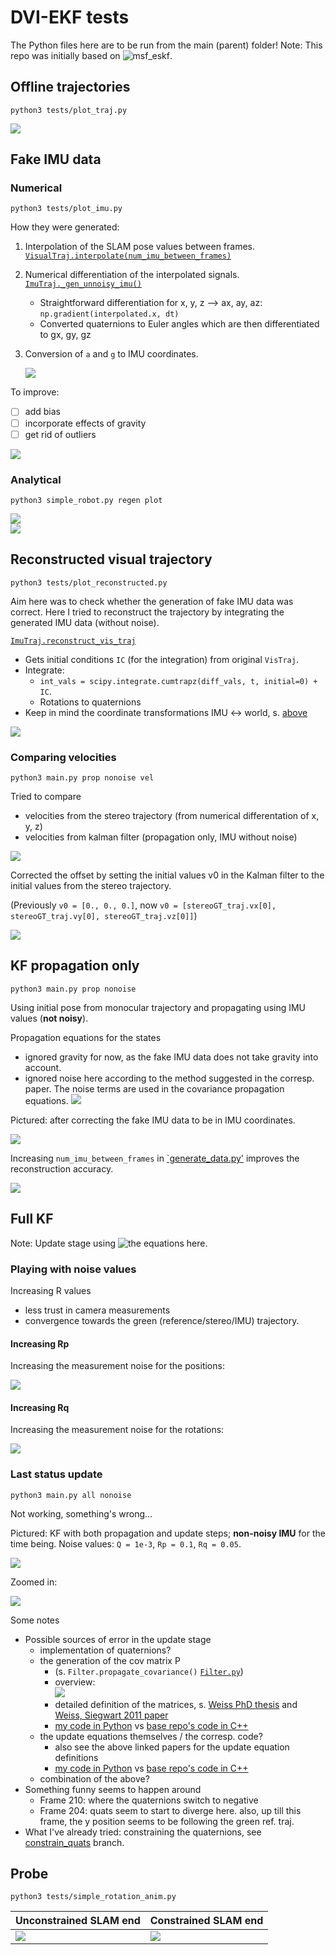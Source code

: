 # DVI-EKF tests
The Python files here are to be run from the main (parent) folder!
Note: This repo was initially based on ![msf_eskf](https://github.com/skrogh/msf_ekf).

## Offline trajectories
```
python3 tests/plot_traj.py
```
![](../img/offline_trajs.PNG)

## Fake IMU data
### Numerical
```
python3 tests/plot_imu.py
```

How they were generated:
1. Interpolation of the SLAM pose values between frames.
   [`VisualTraj.interpolate(num_imu_between_frames)`](https://github.com/feudalism/dvi-ekf/blob/master/Filter/Trajectory.py#L162)
2. Numerical differentiation of the interpolated signals.
   [`ImuTraj._gen_unnoisy_imu()`](https://github.com/feudalism/dvi-ekf/blob/master/Filter/Trajectory.py#L247)
    * Straightforward differentiation for x, y, z --> ax, ay, az:
        `np.gradient(interpolated.x, dt)`
    * Converted quaternions to Euler angles
         which are then differentiated to gx, gy, gz
3. Conversion of `a` and `g` to IMU coordinates.

   ![](../img/coord_trafo_imu.png)

To improve:
- [ ] add bias
- [ ] incorporate effects of gravity
- [ ] get rid of outliers

![](../img/offline_noisyimu.PNG)

### Analytical
```
python3 simple_robot.py regen plot
```
![](../img/gen_fake_imu_validation.PNG)  
![](../img/gen_fake_imu.PNG)

## Reconstructed visual trajectory
```
python3 tests/plot_reconstructed.py
```

Aim here was to check whether the generation of fake IMU data was correct.
Here I tried to reconstruct the trajectory by integrating the
generated IMU data (without noise).

[`ImuTraj.reconstruct_vis_traj`](https://github.com/feudalism/dvi-ekf/blob/master/Filter/Trajectory.py#L388)
* Gets initial conditions `IC` (for the integration) from original `VisTraj`.
* Integrate:
  * `int_vals = scipy.integrate.cumtrapz(diff_vals, t, initial=0) + IC`.
  * Rotations to quaternions
* Keep in mind the coordinate transformations IMU <-> world, s. [above](#reconstructed-visual-trajectory)

![](../img/traj_recon.PNG)

### Comparing velocities
```
python3 main.py prop nonoise vel
```
Tried to compare
* velocities from the stereo trajectory (from numerical differentation of x, y, z)
* velocities from kalman filter (propagation only, IMU without noise)

![](../img/velocities.png)

Corrected the offset by setting the initial values v0 in the Kalman filter
to the initial values from the stereo trajectory.

(Previously `v0 = [0., 0., 0.]`, now `v0 = [stereoGT_traj.vx[0], stereoGT_traj.vy[0], stereoGT_traj.vz[0]]`)

![](../img/velocities_corrected.png)

## KF propagation only
```
python3 main.py prop nonoise
```
Using initial pose from monocular trajectory and propagating using IMU values
(**not noisy**).

Propagation equations for the states
* ignored gravity for now, as the fake IMU data does not take
    gravity into account.
* ignored noise here according to the method suggested in the corresp. paper.
    The noise terms are used in the covariance propagation equations.
![](../img/prop_eqns.PNG)

Pictured: after correcting the fake IMU data to be in IMU coordinates. 

![](../img/traj_only_prop.PNG)

Increasing `num_imu_between_frames` in [`generate_data.py'](/generate_data.py)
improves the reconstruction accuracy.

![](../img/traj_only_prop_incr_imu.PNG)

## Full KF
Note: Update stage using ![the equations here](https://github.com/skrogh/msf_ekf).

### Playing with noise values
Increasing R values
* less trust in camera measurements
* convergence towards the green (reference/stereo/IMU) trajectory.

#### Increasing Rp
Increasing the measurement noise for the positions:

![](../img/rp_sens.png)

#### Increasing Rq
Increasing the measurement noise for the rotations:

![](../img/rq_sens.png)

### Last status update
```
python3 main.py all nonoise
```

Not working, something's wrong...

Pictured: KF with both propagation and update steps; **non-noisy IMU**
for the time being.
Noise values: `Q = 1e-3`, `Rp = 0.1`, `Rq = 0.05`.

![](../img/kf.PNG)

Zoomed in:

![](../img/kf_zoom1.PNG)

 Some notes
* Possible sources of error in the update stage
    * implementation of quaternions?
    * the generation of the cov matrix P
      * (s. `Filter.propagate_covariance()` [`Filter.py`](/Filter/Filter.py))
      * overview:  
        ![](/img/cov_eqn_overview.png)  
      * detailed definition of the matrices, s.
            [Weiss PhD thesis](http://e-collection.library.ethz.ch/eserv/eth:5889/eth-5889-02.pdf) and
            [Weiss, Siegwart 2011 paper](https://ieeexplore.ieee.org/document/5979982)
      * [my code in Python](https://github.com/feudalism/dvi-ekf/blob/44001bb6960a49e4fe6b42e7dcd5eea7ed4a9952/Filter/Filter.py#L122)
        vs [base repo's code in C++](https://github.com/skrogh/msf_ekf/blob/1bce89fa9125378b932564e0aa0eeaef3bd0ef5a/src/EstimatorBase.cpp#L192)
    * the update equations themselves / the corresp. code?
      * also see the above linked papers for the update equation definitions
      * [my code in Python](https://github.com/feudalism/dvi-ekf/blob/fe038dd593d1f6ac533197f1f6ccb19ee01ca61c/Filter/Filter.py#L155)
      vs [base repo's code in C++](https://github.com/skrogh/msf_ekf/blob/master/src/EstimatorBase.cpp#L273)
    * combination of the above?
* Something funny seems to happen around
    * Frame 210: where the quaternions switch to negative
    * Frame 204: quats seem to start to diverge here. also, up till
        this frame, the y position seems to be following the
        green ref. traj.
* What I've already tried: constraining the quaternions, see
    [constrain_quats](../../tree/constrain_quats) branch.

## Probe
```
python3 tests/simple_rotation_anim.py
```
Unconstrained SLAM end | Constrained SLAM end
--- | ---
![](../img/probe_uncon.gif) | ![](../img/probe_con.gif)
